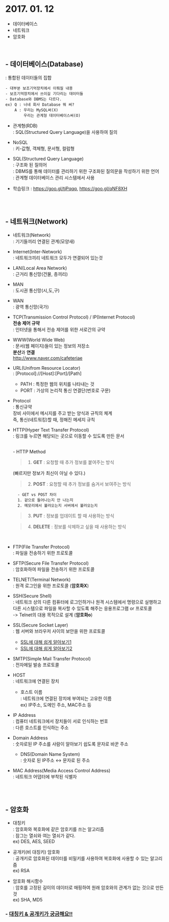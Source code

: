 # 2017. 01. 12

- 데이터베이스
- 네트워크
- 암호화

<br>

## - 데이터베이스(Database)

: 통합된 데이터들의 집합<br>

	- 대부분 보조기억장치에서 이뤄질 내용
	- 보조기억장치에서 쓰이길 기다리는 데이터들
	- Database와 DBMS는 다르다.
	ex) Q : 너네 회사 Database 뭐 써?
	    A : 우리는 MySQL써(X)
	        우리는 관계형 데이터베이스써(O)


- 관계형(RDB)<br>
: SQL(Structured Query Language)을 사용하여 질의

- NoSQL<br>
: 키-값형, 객체형, 문서형, 컬럼형

- SQL(Structured Query Language)<br>
: 구조화 된 질의어<br>
: DBMS를 통해 데이터를 관리하기 위한 구조화된 질의문을 작성하기 위한 언어 <br>
: 관계형 데이터베이스 관리 시스템에서 사용<br>
 - 학습링크 : <https://goo.gl/tjPqqq>, <https://goo.gl/qNF8XH>
	
<br><br>

## - 네트워크(Network)

- 네트워크(Network)<br>
: 기기들끼리 연결된 관계(모양새)

- Internet(Inter-Network)<br>
: 네트워크끼리 네트워크 모두가 연결되어 있는것
- LAN(Local Area Network)<br>
: 근거리 통신망(건물, 층끼리)
- MAN<br>
: 도시권 통신망(시,도,구)
- WAN<br>
: 광역 통신망(국가)
- TCP(Transmission Control Protocol) / IP(Internet Protocol)<br>**전송 제어 규약**<br>
: 인터넷을 통해서 전송 제어를 위한 서로간의 규약
- WWW(World Wide Web)<br>
: 문서(웹 페이지)들이 있는 정보의 저장소<br>
**분산**과 **연결**<br>http://www.naver.com/cafeteriae
- URL(Unifrom Resource Locator)<br>
: [Protocol]://[Host]:[Port]/[Path]<br>
	- PATH : 특정한 웹의 위치를 나타내는 것<br>
	- PORT : 가상의 논리적 통신 연결단(번호로 구문)
- Protocol<br>
: 통신규약<br>
장비 사이에서 메시지를 주고 받는 양식과 규칙의 체계<br>
즉, 통신(네트워킹)할 때, 정해진 메세지 규칙
- HTTP(Hyper Text Transfer Protocol)<br>
: 링크를 누르면 해당되는 곳으로 이동할 수 있도록 만든 문서
	
	<br>
	- HTTP Method<br>
	
	> 1) **GET** : 요청할 때 추가 정보를 붙여주는 방식<br>
	
	(빠르지만 정보가 최신이 아닐 수 있다.)<br>
	
	> 2) **POST** : 요청할 때 추가 정보를 숨겨서 보여주는 방식<br>
		
		- GET vs POST 차이
		1. 겉으로 들어나는지 안 나는지
		2. 메모리에서 불러오는지 서버에서 불러오는지
		
	> 3) **PUT** : 정보를 업데이트 할 때 사용하는 방식<br>
	
	> 4) **DELETE** : 정보를 삭제하고 싶을 때 사용하는 방식
	
<br>

- FTP(File Transfer Protocol)<br>
: 파일을 전송하기 위한 프로토콜


- SFTP(Secure File Transfer Protocol)<br>
: 암호화하여 파일을 전송하기 위한 프로토콜
- TELNET(Terminal Network)<br>
: 원격 로그인을 위한 프로토콜 (**암호화X**)
- SSH(Secure Shell)<br>
: 네트워크 상의 다른 컴퓨터에 로그인하거나 원격 시스템에서 명령으로 실행하고 다른 시스템으로 파일을 복사할 수 있도록 해주는 응용프로그램 or 프로토콜<br>
-> Telnet의 대용 목적으로 설계 (**암호화o**)
- SSL(Secure Socket Layer)<br>
: 웹 서버와 브라우저 사이의 보안을 위한 프로토콜
	- [SSL에 대해 쉽게 알아보기1](http://minix.tistory.com/395)
	- [SSL에 대해 쉽게 알아보기2](http://minix.tistory.com/397)
- SMTP(Simple Mail Transfer Protocol)<br>
: 전자메일 발송 프로토콜
- HOST<br>
: 네트워크에 연결된 장치<br>
	- 호스트 이름<br>
	: 네트워크에 연결된 장치에 부여되는 고유한 이름<br>
	ex) IP주소, 도메인 주소, MAC주소 등
- IP Address<br>
: 컴퓨터 네트워크에서 장치들이 서로 인식하는 번호<br>
: 다른 호스트를 인식하는 주소
- Domain Address<br>
: 숫자로된 IP 주소를 사람이 알아보기 쉽도록 문자로 바꾼 주소
	- DNS(Domain Name System)<br>
	: 숫자로 된 IP주소 ↔ 문자로 된 주소
- MAC Address(Media Access Control Address)<br>
: 네트워크 어댑터에 부착된 식별자

<br><br>

## - 암호화

- 대칭키<br>
: 암호화와 복호화에 같은 암호키를 쓰는 알고리즘<br>
: 잠그는 열쇠와 여는 열쇠가 같다.<br>
ex) DES, AES, SEED

- 공개키(비 대칭키) 암호화<br>
: 공개키로 암호화된 데이터를 비밀키를 사용하여 복호화에 사용할 수 있는 알고리즘<br>
ex) RSA
- 암호화 해시함수<br>
: 암호를 고정된 길이의 데이터로 매핑하여 원래 암호와의 관계가 없는 것으로 만든 것<br>
ex) SHA, MD5 

### - [대칭키 & 공개키가 궁금해요!!](http://minix.tistory.com/397)